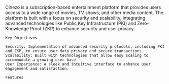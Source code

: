 Cinezo is a subscription-based entertainment platform that provides users access to a wide range of movies, TV shows, and other media content. The platform is built with a focus on security and scalability, integrating advanced technologies like Public Key Infrastructure (PKI) and Zero-Knowledge Proof (ZKP) to enhance security and user privacy.

    Key Objectives

    Security: Implementation of advanced security protocols, including PKI and ZKP, to ensure user data privacy and secure transactions.
    Scalability: Built with technologies that allow easy scaling to accommodate a growing user base.
    User Experience: A sleek and intuitive interface to enhance user engagement and satisfaction.

    Features

    


